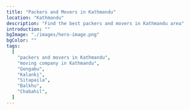 ```yaml
---
title: "Packers and Movers in Kathmandu"
location: "Kathmandu"
description: "Find the best packers and movers in Kathmandu area"
introduction: ""
bgImage: "./images/hero-image.png"
bgColor: ""
tags:
  [
    "packers and movers in Kathmandu",
    "moving company in Kathmandu",
    "Gongabu",
    "Kalanki",
    "Sitapaila",
    "Balkhu",
    "Chabahil",
  ]
---
```

